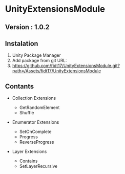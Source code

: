 # UnityExtensionsModule
## Version : 1.0.2

## Instalation
1) Unity Package Manager
2) Add package from git URL:
3) https://github.com/fidt17/UnityExtensionsModule.git?path=/Assets/fidt17/UnityExtensionsModule

## Contants

- Collection Extensions
  - GetRandomElement
  - Shuffle
  
- Enumerator Extensions
  - SetOnComplete
  - Progress
  - ReverseProgress
  
- Layer Extensions
  - Contains
  - SetLayerRecursive
